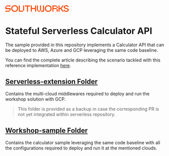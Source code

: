 <img src="./images/SOUTHWORKS_Logo.png" width="200">

# Stateful Serverless Calculator API

The sample provided in this repository implements a Calculator API that can be deployed to AWS, Azure and GCP leveraging the same code baseline.

You can find the complete article describing the scenario tackled with this reference implementation [here](https://medium.com/southworks/a-hands-on-approach-in-the-journey-to-demystify-multi-cloud-df2eb328e48b).

## [Serverless-extension Folder](./serverless-extension)

Contains the multi-cloud middlewares required to deploy and run the workshop solution with GCP.

> This folder is provided as a backup in case the corresponding PR is not yet integrated within serverless repository.

## [Workshop-sample Folder](./workshop-sample)

Contains the calculator sample leveraging the same code baseline with all the configurations required to deploy and run it at the mentioned clouds.

